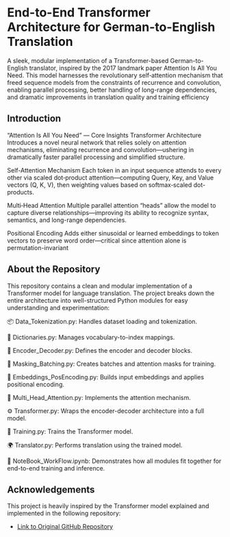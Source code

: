 
# End-to-End Transformer Architecture for German-to-English Translation


A sleek, modular implementation of a Transformer-based German-to-English translator, inspired by the 2017 landmark paper Attention Is All You Need. This model harnesses the revolutionary self‑attention mechanism that freed sequence models from the constraints of recurrence and convolution, enabling parallel processing, better handling of long-range dependencies, and dramatic improvements in translation quality and training efficiency 


## Introduction

 “Attention Is All You Need” — Core Insights
Transformer Architecture
Introduces a novel neural network that relies solely on attention mechanisms, eliminating recurrence and convolution—ushering in dramatically faster parallel processing and simplified structure.

Self-Attention Mechanism
Each token in an input sequence attends to every other via scaled dot‑product attention—computing Query, Key, and Value vectors (Q, K, V), then weighting values based on softmax‑scaled dot-products.

Multi‑Head Attention
Multiple parallel attention “heads” allow the model to capture diverse relationships—improving its ability to recognize syntax, semantics, and long-range dependencies.

Positional Encoding
Adds either sinusoidal or learned embeddings to token vectors to preserve word order—critical since attention alone is permutation-invariant 



## About the Repository
This repository contains a clean and modular implementation of a Transformer model for language translation. The project breaks down the entire architecture into well-structured Python modules for easy understanding and experimentation:

📦 Data_Tokenization.py: Handles dataset loading and tokenization.

🧾 Dictionaries.py: Manages vocabulary-to-index mappings.

🔁 Encoder_Decoder.py: Defines the encoder and decoder blocks.

🧱 Masking_Batching.py: Creates batches and attention masks for training.

📐 Embeddings_PosEncoding.py: Builds input embeddings and applies positional encoding.

🎯 Multi_Head_Attention.py: Implements the attention mechanism.

⚙️ Transformer.py: Wraps the encoder-decoder architecture into a full model.

🧠 Training.py: Trains the Transformer model.

🌍 Translator.py: Performs translation using the trained model.

📓 NoteBook_WorkFlow.ipynb: Demonstrates how all modules fit together for end-to-end training and inference.


## Acknowledgements
This project is heavily inspired by the Transformer model explained and implemented in the following repository:


 - [Link to Original GitHub Repository ](https://github.com/markhliu/txt2img/blob/main/ch03_NEW_VisionTransformer.ipynb)


